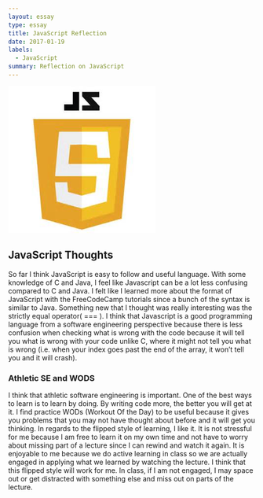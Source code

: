 ```yaml
---
layout: essay
type: essay
title: JavaScript Reflection
date: 2017-01-19
labels:
  - JavaScript
summary: Reflection on JavaScript
---
```


 <img class="ui medium left rounded floated image" src="../images/jslogo.jpg">
  
## JavaScript Thoughts
  
  So far I think JavaScript is easy to follow and useful language. With some knowledge of C and Java, I feel like Javascript can be a lot less confusing compared to C and Java. I felt like I learned more about the format of JavaScript with the FreeCodeCamp tutorials since a bunch of the syntax is similar to Java. Something new that I thought was really interesting was the strictly equal operator( === ). I think that Javascript is a good programming language from a software engineering perspective because there is less confusion when checking what is wrong with the code because it will tell you what is wrong with your code unlike C, where it might not tell you what is wrong (i.e. when your index goes past the end of the array, it won’t tell you and it will crash).

### Athletic SE and WODS

  I think that athletic software engineering is important. One of the best ways to learn is to learn by doing. By writing code more, the better you will get at it. I find practice WODs (Workout Of the Day) to be useful because it gives you problems that you may not have thought about before and it will get you thinking. In regards to the flipped style of learning, I like it. It is not stressful for me because I am free to learn it on my own time and not have to worry about missing part of a lecture since I can rewind and watch it again. It is enjoyable to me because we do active learning in class so we are actually engaged in applying what we learned by watching the lecture. I think that this flipped style will work for me. In class, if I am not engaged, I may space out or get distracted with something else and miss out on parts of the lecture.
